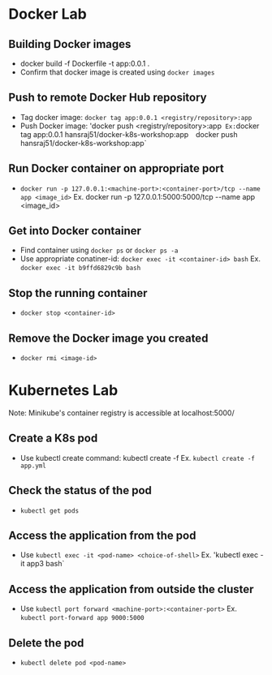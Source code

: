 # Docker Lab

## Building Docker images
- docker build -f Dockerfile -t app:0.0.1 .
- Confirm that docker image is created using `docker images`

## Push to remote Docker Hub repository 
- Tag docker image: `docker tag app:0.0.1 <registry/repository>:app`
- Push Docker image: 'docker push <registry/repository>:app`
  Ex:`docker tag app:0.0.1 hansraj51/docker-k8s-workshop:app` 
      `docker push hansraj51/docker-k8s-workshop:app` 

## Run Docker container on appropriate port
- `docker run -p 127.0.0.1:<machine-port>:<container-port>/tcp --name app <image_id>`
  Ex. docker run -p 127.0.0.1:5000:5000/tcp --name app <image_id>

## Get into Docker container 
- Find container using `docker ps` or `docker ps -a`
- Use appropriate conatiner-id: `docker exec -it <container-id> bash`
  Ex. `docker exec -it b9ffd6829c9b bash`

## Stop the running container
- `docker stop <container-id>`

## Remove the Docker image you created
- `docker rmi <image-id>`

# Kubernetes Lab

Note: Minikube's container registry is accessible at localhost:5000/

## Create a K8s pod
- Use kubectl create command: kubectl create -f <file-name>
  Ex. `kubectl create -f app.yml`

## Check the status of the pod
- `kubectl get pods`

## Access the application from the pod
- Use `kubectl exec -it <pod-name> <choice-of-shell>`
  Ex. 'kubectl exec -it app3 bash`

## Access the application from outside the cluster
- Use `kubectl port forward <machine-port>:<container-port>`
  Ex. `kubectl port-forward app 9000:5000`

## Delete the pod
- `kubectl delete pod <pod-name>`
